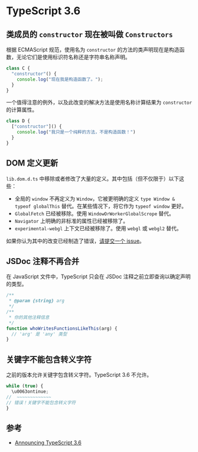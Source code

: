 # TypeScript 3.6

## 类成员的 `constructor` 现在被叫做 `Constructors`

根据 ECMAScript 规范，使用名为 `constructor` 的方法的类声明现在是构造函数，无论它们是使用标识符名称还是字符串名称声明。

```TypeScript
class C {
  "constructor"() {
    console.log("现在我是构造函数了。");
  }
}
```

一个值得注意的例外，以及此改变的解决方法是使用名称计算结果为 `constructor` 的计算属性。

```TypeScript
class D {
  ["constructor"]() {
    console.log("我只是一个纯粹的方法，不是构造函数！")
  }
}
```

## DOM 定义更新

`lib.dom.d.ts` 中移除或者修改了大量的定义。其中包括（但不仅限于）以下这些：

* 全局的 `window` 不再定义为 `Window`，它被更明确的定义 `type Window & typeof globalThis` 替代。在某些情况下，将它作为 `typeof window` 更好。
* `GlobalFetch` 已经被移除。使用 `WindowOrWorkerGlobalScrope` 替代。
* `Navigator` 上明确的非标准的属性已经被移除了。
* `experimental-webgl` 上下文已经被移除了。使用 `webgl` 或 `webgl2` 替代。

如果你认为其中的改变已经制造了错误，[请提交一个 issue](https://github.com/Microsoft/TSJS-lib-generator/)。

## JSDoc 注释不再合并

在 JavaScript 文件中，TypeScript 只会在 JSDoc 注释之前立即查询以确定声明的类型。

```TypeScript
/**
 * @param {string} arg
 */
/**
 * 你的其他注释信息
 */
function whoWritesFunctionsLikeThis(arg) {
  // 'arg' 是 'any' 类型
}
```

## 关键字不能包含转义字符

之前的版本允许关键字包含转义字符。TypeScript 3.6 不允许。

```TypeScript
while (true) {
  \u0063ontinue;
//  ~~~~~~~~~~~~~
// 错误！关键字不能包含转义字符
}
```

## 参考

* [Announcing TypeScript 3.6](https://devblogs.microsoft.com/typescript/announcing-typescript-3-6/#breaking-changes)
